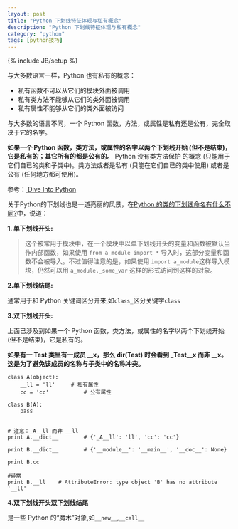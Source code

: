 ```yaml
---
layout: post
title: "Python 下划线特征体现与私有概念"
description: "Python 下划线特征体现与私有概念"
category: "python"
tags: [python技巧]
---
```

{% include JB/setup %}
<p>与大多数语言一样，Python 也有私有的概念：</p>

<ul>
<li>私有函数不可以从它们的模块外面被调用</li>
<li>私有类方法不能够从它们的类外面被调用</li>
<li>私有属性不能够从它们的类外面被访问</li>
</ul>

<p>与大多数的语言不同，一个 Python 函数，方法，或属性是私有还是公有，完全取决于它的名字。</p>

<p><strong>如果一个 Python 函数，类方法，或属性的名字以两个下划线开始 (但不是结束)，它是私有的；其它所有的都是公有的。</strong> Python 没有类方法保护 的概念 (只能用于它们自已的类和子类中)。类方法或者是私有 (只能在它们自已的类中使用) 或者是公有 (任何地方都可使用)。</p>

<p>参考：<a href="http://woodpecker.org.cn/diveintopython/object_oriented_framework/private_functions.html"> Dive Into Python </a></p>

<p>关于Python的下划线也是一道亮丽的风景，在<a href="http://www.zhihu.com/question/19754941">Python 的类的下划线命名有什么不同?</a>中，说道：</p>

<p><strong>1. 单下划线开头:</strong></p>

<blockquote>
  <p>这个被常用于模块中，在一个模块中以单下划线开头的变量和函数被默认当作内部函数，如果使用 <code>from a_module import *</code> 导入时，这部分变量和函数不会被导入。不过值得注意的是，如果使用 <code>import a_module</code>这样导入模块，仍然可以用 <code>a_module._some_var</code> 这样的形式访问到这样的对象。</p>
</blockquote>

<p><strong>2.单下划线结尾:</strong></p>

<p>通常用于和 Python 关键词区分开来,如<code>class_</code>区分关键字<code>class</code></p>

<p><strong>3.双下划线开头:</strong></p>

<p>上面已涉及到如果一个 Python 函数，类方法，或属性的名字以两个下划线开始 (但不是结束)，它是私有的。</p>

<p><strong>如果有一 Test 类里有一成员 __x，那么 dir(Test) 时会看到 _Test__x 而非 __x。这是为了避免该成员的名称与子类中的名称冲突。</strong></p>

<pre><code>class A(object):
    __ll = 'll'     # 私有属性
    cc = 'cc'           # 公有属性

class B(A):
    pass


# 注意：_A__ll 而非 __ll
print A.__dict__        # {'_A__ll': 'll', 'cc': 'cc'}

print B.__dict__        # {'__module__': '__main__', '__doc__': None}

print B.cc

#异常
print B.__ll    # AttributeError: type object 'B' has no attribute '__ll'
</code></pre>

<p><strong>4.双下划线开头双下划线结尾</strong></p>

<p>是一些 Python 的“魔术”对象,如<code>__new__</code>,<code>__call__</code></p>
